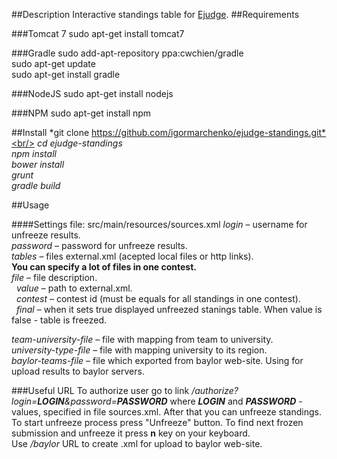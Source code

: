 ##Description
Interactive standings table for [Ejudge](http://ejudge.ru). 
##Requirements

###Tomcat 7
sudo apt-get install tomcat7

###Gradle
sudo add-apt-repository ppa:cwchien/gradle<br/>
sudo apt-get update<br/>
sudo apt-get install gradle<br/>

###NodeJS
sudo apt-get install nodejs

###NPM
sudo apt-get install npm

##Install
*git clone https://github.com/igormarchenko/ejudge-standings.git*<br/>
*cd ejudge-standings*<br /> 
*npm install*<br />
*bower install*<br />
*grunt*<br />
*gradle build*<br />

##Usage

####Settings file: src/main/resources/sources.xml
*login* &ndash; username for unfreeze results.<br />
*password* &ndash; password for unfreeze results.<br />
*tables* &ndash; files external.xml (acepted local files or http links).<br />
**You can specify a lot of files in one contest.**<br/>
*file* &ndash; file description.<br />
&nbsp;&nbsp;*value* &ndash; path to external.xml.<br />
&nbsp;&nbsp;*contest* &ndash; contest id (must be equals for all standings in one contest).<br />
&nbsp;&nbsp;*final* &ndash; when it sets true displayed unfreezed stanings table. When value is false - table is freezed.<br />

*team-university-file* &ndash;	file with mapping from team to university.<br />
*university-type-file* &ndash; file with mapping university to its region.<br />
*baylor-teams-file* &ndash; file which exported from baylor web-site. Using for upload results to baylor servers.<br />
	

###Useful URL
To authorize user go to link */authorize?login=<b>LOGIN</b>&password=<b>PASSWORD</b>* where *<b>LOGIN</b>* and *<b>PASSWORD</b>* - values, specified in file sources.xml.
After that you can unfreeze standings. To start unfreeze process press "Unfreeze" button. To find next frozen submission and unfreeze it press **n** key on your keyboard. <br/>
Use */baylor* URL to create .xml for upload to baylor web-site.
